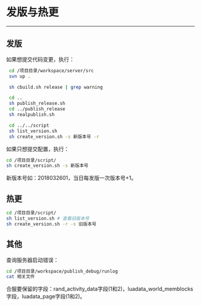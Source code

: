 # 发版与热更

---

## 发版

如果想提交代码变更，执行：

```bash
 cd /项目目录/workspace/server/src
 svn up .

 sh cbuild.sh release | grep warning

 cd ..
 sh publish_release.sh
 cd ../publish_release
 sh realpublish.sh

 cd ../../script
 sh list_version.sh
 sh create_version.sh -s 新版本号 -r
```

如果只想提交配置，执行：

```bash
cd /项目目录/script/
sh create_version.sh -s 新版本号
```

新版本号如：2018032601，当日每发版一次版本号+1。

## 热更

```bash
cd /项目目录/script/
sh list_version.sh # 查看旧版本号
sh create_version.sh -r -s 旧版本号
```

## 其他

查询服务器启动错误：

```bash
cd /项目目录/workspace/publish_debug/runlog
cat 相关文件
```

合服要保留的字段：rand_activity_data字段(1和2)，luadata_world_memblocks字段，luadata_page字段(1和2)。